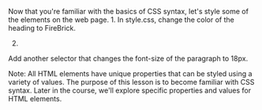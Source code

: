 Now that you're familiar with the basics of CSS syntax, let's style some of the elements on the web page.
1.
In style.css, change the color of the heading to FireBrick.

2.
Add another selector that changes the font-size of the paragraph to 18px.

Note: All HTML elements have unique properties that can be styled using a variety of values. 
The purpose of this lesson is to become familiar with CSS syntax.
Later in the course, we'll explore specific properties and values for HTML elements.
